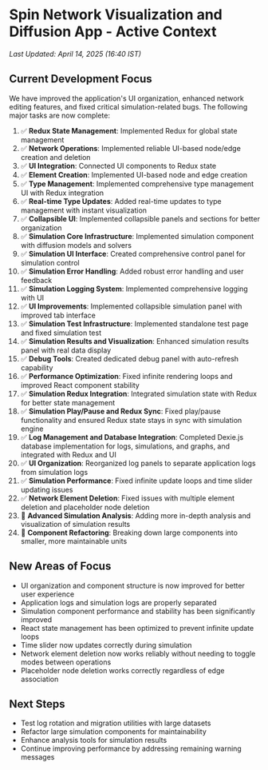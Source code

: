 # Spin Network Visualization and Diffusion App - Active Context

*Last Updated: April 14, 2025 (16:40 IST)*

## Current Development Focus

We have improved the application's UI organization, enhanced network editing features, and fixed critical simulation-related bugs. The following major tasks are now complete:

1. ✅ **Redux State Management**: Implemented Redux for global state management
2. ✅ **Network Operations**: Implemented reliable UI-based node/edge creation and deletion
3. ✅ **UI Integration**: Connected UI components to Redux state
4. ✅ **Element Creation**: Implemented UI-based node and edge creation
5. ✅ **Type Management**: Implemented comprehensive type management UI with Redux integration
6. ✅ **Real-time Type Updates**: Added real-time updates to type management with instant visualization
7. ✅ **Collapsible UI**: Implemented collapsible panels and sections for better organization
8. ✅ **Simulation Core Infrastructure**: Implemented simulation component with diffusion models and solvers
9. ✅ **Simulation UI Interface**: Created comprehensive control panel for simulation control
10. ✅ **Simulation Error Handling**: Added robust error handling and user feedback
11. ✅ **Simulation Logging System**: Implemented comprehensive logging with UI
12. ✅ **UI Improvements**: Implemented collapsible simulation panel with improved tab interface
13. ✅ **Simulation Test Infrastructure**: Implemented standalone test page and fixed simulation test
14. ✅ **Simulation Results and Visualization**: Enhanced simulation results panel with real data display
15. ✅ **Debug Tools**: Created dedicated debug panel with auto-refresh capability
16. ✅ **Performance Optimization**: Fixed infinite rendering loops and improved React component stability
17. ✅ **Simulation Redux Integration**: Integrated simulation state with Redux for better state management
18. ✅ **Simulation Play/Pause and Redux Sync**: Fixed play/pause functionality and ensured Redux state stays in sync with simulation engine
19. ✅ **Log Management and Database Integration**: Completed Dexie.js database implementation for logs, simulations, and graphs, and integrated with Redux and UI
20. ✅ **UI Organization**: Reorganized log panels to separate application logs from simulation logs
21. ✅ **Simulation Performance**: Fixed infinite update loops and time slider updating issues
22. ✅ **Network Element Deletion**: Fixed issues with multiple element deletion and placeholder node deletion
23. 🔄 **Advanced Simulation Analysis**: Adding more in-depth analysis and visualization of simulation results
24. 🔄 **Component Refactoring**: Breaking down large components into smaller, more maintainable units

## New Areas of Focus

- UI organization and component structure is now improved for better user experience
- Application logs and simulation logs are properly separated
- Simulation component performance and stability has been significantly improved
- React state management has been optimized to prevent infinite update loops
- Time slider now updates correctly during simulation
- Network element deletion now works reliably without needing to toggle modes between operations
- Placeholder node deletion works correctly regardless of edge association

## Next Steps

- Test log rotation and migration utilities with large datasets
- Refactor large simulation components for maintainability
- Enhance analysis tools for simulation results
- Continue improving performance by addressing remaining warning messages